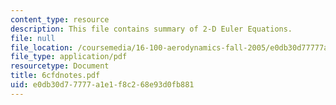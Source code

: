 ```yaml
---
content_type: resource
description: This file contains summary of 2-D Euler Equations.
file: null
file_location: /coursemedia/16-100-aerodynamics-fall-2005/e0db30d77777a1e1f8c268e93d0fb881_6cfdnotes.pdf
file_type: application/pdf
resourcetype: Document
title: 6cfdnotes.pdf
uid: e0db30d7-7777-a1e1-f8c2-68e93d0fb881
---
```

